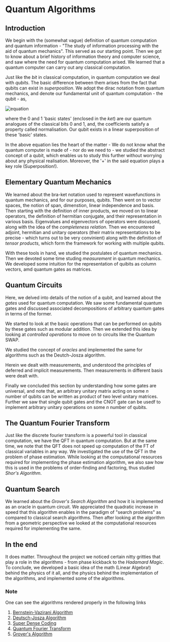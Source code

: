 # Quantum Algorithms

## Introduction 
We begin with the (somewhat vague) definition of quantum computation and quantum information - "The study of information processing with the aid of quantum mechanics". This served as our starting point. Then we got to know about a brief history of information theory and computer science, and saw where the need for quantum computation arised. We learned that a quantum computer can carry out any classical computation.

Just like the _bit_ in classical computation, in quantum computation we deal with _qubits_. The basic difference between them arises from the fact that qubits can exist in _superposition_. We adopt the dirac notation from quantum mechanics, and denote our fundamental unit of quantum computation - the qubit - as,

![equation](https://user-images.githubusercontent.com/73712898/125337962-43996980-e36d-11eb-9663-c9500023b762.png)

where the 0 and 1 'basic states' (enclosed in the _ket_) are our quantum analogues of the classical bits 0 and 1, and, the coefficients satisfy a property called normalisation. Our qubit exists in a linear superposition of these 'basic' states.

In the above equation lies the heart of the matter - We do not know what the quantum computer is made of - nor do we need to - we studied the abstract concept of a qubit, which enables us to study this further without worrying about any physical realisation. Moreover, the '+' in the said equation plays a key role (Superposition!).

## Elementary Quantum Mechanics 
We learned about the bra-ket notation used to represent wavefunctions in quantum mechanics, and for our purposes, qubits. Then went on to vector spaces, the notion of span, dimenstion, linear independence and basis. Then starting with the definition of inner products, we moved on to linear  operators, the definition of hermitian conjugate, and their representation in various basis. Eigenvalues and eigenvectors of operators were discussed, along with the idea of the _completeness relation_. Then we encountered adjoint, hermitian and unitary operators (their matrix representations to be precise - which turns out to be very convinient) along with the definition of _tensor products_, which form the framework for working with multiple qubits. 

With these tools in hand, we studied the postulates of quantum mechanics. Then we devoted some time studing _measurement_ in quantum mechanics. We developed some intuition for the representation of quibits as column vectors, amd quantum gates as matrices.

## Quantum Circuits
Here, we delved into details of the notion of a qubit, and learned about the _gates_ used for quantum computation. We saw some fundamental quantum gates and discussed associated decompositions of arbitrary quantum gates in terms of the former. 
 
We started to look at the basic operations that can be performed on qubits by these gates such as modular addition. Then we extended this idea by looking at _controlled operations_ to move on to circuits like the Quantum SWAP.

We studied the concept of _oracles_ and implemented the same for algorithms such as the Deutch-Josza algorithm. 

Herein we dealt with measurements, and understood the principles of deferred and implicit measurements. Then measurements in different basis were dealt with.

Finally we concluded this section by understanding how some gates are universal, and note that, an arbitrary unitary matrix acting on some _n_ number of qubits can be written as product of two level unitary matrices. Further we saw that single qubit gates and the CNOT gate can be usedf to implement arbitrary unitary operations on some _n_ number of qubits.

## The Quantum Fourier Transform
Just like the discrete fourier transform is a powerful tool in classical computation, we have the QFT in quantum computation. But at the same time, we note that the QFT does not speed up computation of the FT of classical variables in any way. We investigated the use of the QFT in the problem of phase estimation. While looking at the computational resources required for implementing the phase estimation algorithm, we also saw how this is used in the problems of order-finding and factoring, thus studied _Shor's Algorithm_.

## Quantum Search 
We learned about the _Grover's Search Algorithm_ and how it is implemented as an oracle in quantum circuit. We appreciated the quadratic increase in speed that this algorithm enables in the paradigm of "search problems" as compared to classical search algorithms. Then after looking at the algorithm from a geometric perspective we looked at the computational resources required for implementing the same.
## In the end
It does matter. Throughout the project we noticed certain nitty gritties that play a role in the algorithms - from phase kickback to the _Hadamard Magic_. To conclude, we developed a basic idea of the math (Linear Algebra!) behind the physics of it all, and the physics behind the implementation of the algorithms, and implemented some of the algorithms.
### Note
One can see the algorithms rendered properly in the following links
1. [Bernstein-Vazirani Algorithm](https://mybinder.org/v2/gh/midhasid21/Quantum-Algorithms---SoC-21/main?filepath=Bernstein-Vazirani%20Algorithm.ipynb)
2. [Deutsch-Josza Algorithm](https://mybinder.org/v2/gh/midhasid21/Quantum-Algorithms---SoC-21/main?filepath=Deutsch-Jozsa%20Algorithm%20.ipynb)
3. [Super Dense Coding](https://mybinder.org/v2/gh/midhasid21/Quantum-Algorithms---SoC-21/main?filepath=SuperDense%20Coding.ipynb)
4. [Quantum Fourier Transform]()
5. [Grover's Algorithm](https://mybinder.org/v2/gh/midhasid21/Quantum-Algorithms---SoC-21/main?filepath=Grover%27s%20Algorithm.ipynb)
